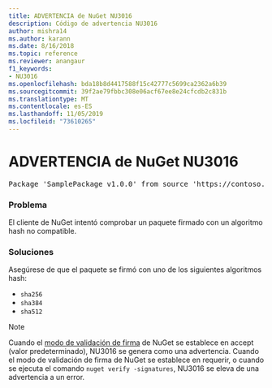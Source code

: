 ```yaml
---
title: ADVERTENCIA de NuGet NU3016
description: Código de advertencia NU3016
author: mishra14
ms.author: karann
ms.date: 8/16/2018
ms.topic: reference
ms.reviewer: anangaur
f1_keywords:
- NU3016
ms.openlocfilehash: bda18b8d4417588f15c42777c5699ca2362a6b39
ms.sourcegitcommit: 39f2ae79fbbc308e06acf67ee8e24cfcdb2c831b
ms.translationtype: MT
ms.contentlocale: es-ES
ms.lasthandoff: 11/05/2019
ms.locfileid: "73610265"
---
```

# <a name="nuget-warning-nu3016"></a>ADVERTENCIA de NuGet NU3016

<pre>Package 'SamplePackage v1.0.0' from source 'https://contoso.com/index.json': The package hash uses an unsupported hash algorithm.</pre>

### <a name="issue"></a>Problema

El cliente de NuGet intentó comprobar un paquete firmado con un algoritmo hash no compatible.


### <a name="solution"></a>Soluciones

Asegúrese de que el paquete se firmó con uno de los siguientes algoritmos hash: 
* `sha256`
* `sha384`
* `sha512`


> [!Note]
> Cuando el [modo de validación de firma](https://docs.microsoft.com/nuget/consume-packages/installing-signed-packages#configure-package-signature-requirements) de NuGet se establece en accept (valor predeterminado), NU3016 se genera como una advertencia. Cuando el modo de validación de firma de NuGet se establece en requerir, o cuando se ejecuta el comando `nuget verify -signatures`, NU3016 se eleva de una advertencia a un error. 